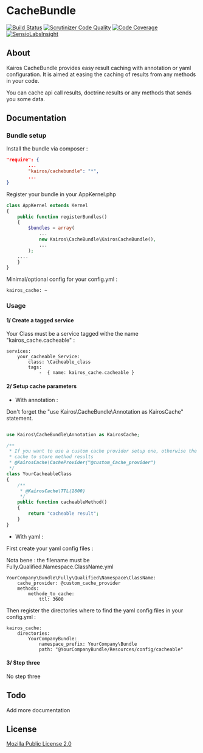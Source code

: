 # CacheBundle #

[![Build Status](https://travis-ci.org/t0k4rt/CacheBundle.svg?branch=master)](https://travis-ci.org/t0k4rt/CacheBundle)
[![Scrutinizer Code Quality](https://scrutinizer-ci.com/g/t0k4rt/CacheBundle/badges/quality-score.png?b=master)](https://scrutinizer-ci.com/g/t0k4rt/CacheBundle/?branch=master)
[![Code Coverage](https://scrutinizer-ci.com/g/t0k4rt/CacheBundle/badges/coverage.png?b=master)](https://scrutinizer-ci.com/g/t0k4rt/CacheBundle/?branch=master)
[![SensioLabsInsight](https://insight.sensiolabs.com/projects/17784ecd-e996-429d-8967-f46360a51239/mini.png)](https://insight.sensiolabs.com/projects/17784ecd-e996-429d-8967-f46360a51239)

## About ##

Kairos CacheBundle provides easy result caching with annotation or yaml configuration.
It is aimed at easing the caching of results from any methods in your code.

You can cache api call results, doctrine results or any methods that sends you some data.

## Documentation ##

### Bundle setup ###

Install the bundle via composer :

```json
"require": {
        ...
        "kairos/cachebundle": "*",
        ...
}
```

Register your bundle in your AppKernel.php

```php
class AppKernel extends Kernel
{
    public function registerBundles()
    {
        $bundles = array(
            ...
            new Kairos\CacheBundle\KairosCacheBundle(),
            ...
        );
    ....
    }
}
```


Minimal/optional config for your config.yml :

```
kairos_cache: ~
```


### Usage ###

#### 1/ Create a tagged service ####

Your Class must be a service tagged withe the name "kairos_cache.cacheable" :

```
services:
    your_cacheable_Service:
        class: \Cacheable_class
        tags:
            -  { name: kairos_cache.cacheable }
```

#### 2/ Setup cache parameters ####

* With annotation :

Don't forget the "use Kairos\CacheBundle\Annotation as KairosCache" statement.

```php

use Kairos\CacheBundle\Annotation as KairosCache;

/**
 * If you want to use a custom cache provider setup one, otherwise the bundle use a default filesystem
 * cache to store method results
 * @KairosCache\CacheProvider("@custom_Cache_provider")
 */
class YourCacheableClass
{
    /**
     * @KairosCache\TTL(1800)
     */
    public function cacheableMethod()
    {
        return "cacheable result";
    }
}
```

* With yaml :


First create your yaml config files :

Nota bene : the filename must be Fully.Qualified.Namespace.ClassName.yml

```
YourCompany\Bundle\Fully\Qualified\Namespace\ClassName:
    cache_provider: @custom_cache_provider
    methods:
        methode_to_cache:
            ttl: 3600
```

Then register the directories where to find the yaml config files in your config.yml :

```
kairos_cache:
    directories:
        YourCompanyBundle:
            namespace_prefix: YourCompany\Bundle
            path: "@YourCompanyBundle/Resources/config/cacheable"
```

#### 3/ Step three ####

No step three


## Todo ##

Add more documentation

## License ##

[Mozilla Public License 2.0](https://www.mozilla.org/MPL/2.0/)
